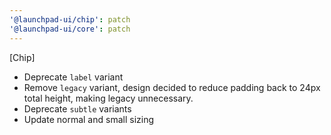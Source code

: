 ```yaml
---
'@launchpad-ui/chip': patch
'@launchpad-ui/core': patch
---
```


[Chip]

- Deprecate `label` variant
- Remove `legacy` variant, design decided to reduce padding back to 24px total height, making legacy unnecessary.
- Deprecate `subtle` variants
- Update normal and small sizing
